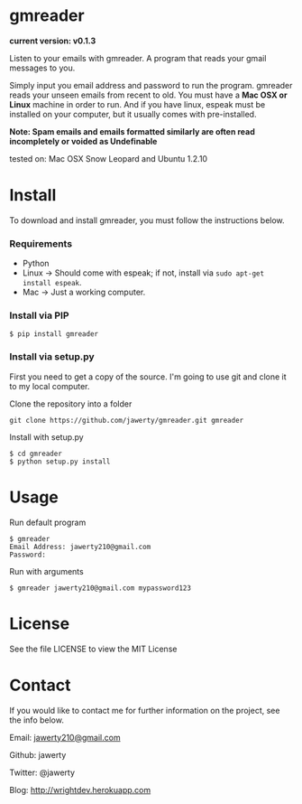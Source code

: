 # gmreader
**current version: v0.1.3**

Listen to your emails with gmreader. A program that reads your gmail messages to you.

Simply input you email address and password to run the program. gmreader reads your unseen emails from recent to old. You must have a **Mac OSX or Linux** machine in order to run. And if you have linux, espeak must be installed on your computer, but it usually comes with pre-installed.

**Note: Spam emails and emails formatted similarly are often read incompletely or voided as Undefinable**

tested on: Mac OSX Snow Leopard and Ubuntu 1.2.10

# Install
To download and install gmreader, you must follow the instructions below.

### Requirements
- Python
- Linux -> Should come with espeak; if not, install via `sudo apt-get install espeak`.
- Mac -> Just a working computer.

### Install via PIP
```
$ pip install gmreader
```

### Install via setup.py
First you need to get a copy of the source. I'm going to use git and clone it to my local computer. 

Clone the repository into a folder
```
git clone https://github.com/jawerty/gmreader.git gmreader
```

Install with setup.py
```
$ cd gmreader
$ python setup.py install
```

# Usage
Run default program
```
$ gmreader
Email Address: jawerty210@gmail.com
Password: 
```

Run with arguments
```
$ gmreader jawerty210@gmail.com mypassword123
```

# License
See the file LICENSE to view the MIT License

# Contact
If you would like to contact me for further information on the project, see the info below.

Email: jawerty210@gmail.com

Github: jawerty

Twitter: @jawerty

Blog: <http://wrightdev.herokuapp.com>